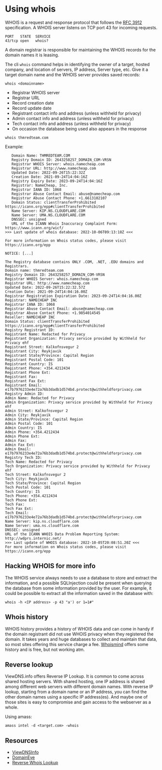 # Using whois

WHOIS is a request and response protocol that follows the [RFC 3912](https://www.ietf.org/rfc/rfc3912.txt) 
specification. A WHOIS server listens on TCP port 43 for incoming requests. 

    PORT   STATE  SERVICE
    43/tcp open   whois?

A domain registrar is responsible for maintaining the WHOIS records for the domain names it is leasing. 

The cli `whois` command helps in identifying the owner of a target, hosted company, and location of servers, 
IP address, Server type, etc. Give it a target domain name and the WHOIS server provides saved records:

```text
whois <domainname>
```

* Registrar WHOIS server
* Registrar URL
* Record creation date
* Record update date
* Registrant contact info and address (unless withheld for privacy)
* Admin contact info and address (unless withheld for privacy)
* Tech contact info and address (unless withheld for privacy)
* On occasion the database being used also appears in the response

```text
whois thmredteam.com
```

Example:

```text
   Domain Name: THMREDTEAM.COM
   Registry Domain ID: 2643258257_DOMAIN_COM-VRSN
   Registrar WHOIS Server: whois.namecheap.com
   Registrar URL: http://www.namecheap.com
   Updated Date: 2022-09-26T15:22:32Z
   Creation Date: 2021-09-24T14:04:16Z
   Registry Expiry Date: 2023-09-24T14:04:16Z
   Registrar: NameCheap, Inc.
   Registrar IANA ID: 1068
   Registrar Abuse Contact Email: abuse@namecheap.com
   Registrar Abuse Contact Phone: +1.6613102107
   Domain Status: clientTransferProhibited https://icann.org/epp#clientTransferProhibited
   Name Server: KIP.NS.CLOUDFLARE.COM
   Name Server: UMA.NS.CLOUDFLARE.COM
   DNSSEC: unsigned
   URL of the ICANN Whois Inaccuracy Complaint Form: https://www.icann.org/wicf/
>>> Last update of whois database: 2022-10-06T09:13:18Z <<<

For more information on Whois status codes, please visit https://icann.org/epp

NOTICE: [...]

The Registry database contains ONLY .COM, .NET, .EDU domains and
Registrars.
Domain name: thmredteam.com
Registry Domain ID: 2643258257_DOMAIN_COM-VRSN
Registrar WHOIS Server: whois.namecheap.com
Registrar URL: http://www.namecheap.com
Updated Date: 2022-09-26T15:22:32.57Z
Creation Date: 2021-09-24T14:04:16.00Z
Registrar Registration Expiration Date: 2023-09-24T14:04:16.00Z
Registrar: NAMECHEAP INC
Registrar IANA ID: 1068
Registrar Abuse Contact Email: abuse@namecheap.com
Registrar Abuse Contact Phone: +1.9854014545
Reseller: NAMECHEAP INC
Domain Status: clientTransferProhibited https://icann.org/epp#clientTransferProhibited
Registry Registrant ID: 
Registrant Name: Redacted for Privacy
Registrant Organization: Privacy service provided by Withheld for Privacy ehf
Registrant Street: Kalkofnsvegur 2 
Registrant City: Reykjavik
Registrant State/Province: Capital Region
Registrant Postal Code: 101
Registrant Country: IS
Registrant Phone: +354.4212434
Registrant Phone Ext: 
Registrant Fax: 
Registrant Fax Ext: 
Registrant Email: e17b7976233e4e72a76b3dadb1d574bd.protect@withheldforprivacy.com
Registry Admin ID: 
Admin Name: Redacted for Privacy
Admin Organization: Privacy service provided by Withheld for Privacy ehf
Admin Street: Kalkofnsvegur 2 
Admin City: Reykjavik
Admin State/Province: Capital Region
Admin Postal Code: 101
Admin Country: IS
Admin Phone: +354.4212434
Admin Phone Ext: 
Admin Fax: 
Admin Fax Ext: 
Admin Email: e17b7976233e4e72a76b3dadb1d574bd.protect@withheldforprivacy.com
Registry Tech ID: 
Tech Name: Redacted for Privacy
Tech Organization: Privacy service provided by Withheld for Privacy ehf
Tech Street: Kalkofnsvegur 2 
Tech City: Reykjavik
Tech State/Province: Capital Region
Tech Postal Code: 101
Tech Country: IS
Tech Phone: +354.4212434
Tech Phone Ext: 
Tech Fax: 
Tech Fax Ext: 
Tech Email: e17b7976233e4e72a76b3dadb1d574bd.protect@withheldforprivacy.com
Name Server: kip.ns.cloudflare.com
Name Server: uma.ns.cloudflare.com
DNSSEC: unsigned
URL of the ICANN WHOIS Data Problem Reporting System: http://wdprs.internic.net/
>>> Last update of WHOIS database: 2022-10-05T20:08:51.20Z <<<
For more information on Whois status codes, please visit https://icann.org/epp
```

## Hacking WHOIS for more info

The WHOIS service always needs to use a database to store and extract the information, and a possible SQLInjection 
could be present when querying the database from some information provided by the user. For example, it could be 
possible to extract all the information saved in the database with: 

    whois -h <IP address> -p 43 "a') or 1=1#" 

## Whois history

WHOIS history provides a history of WHOIS data and can come in handy if the domain registrant did not use WHOIS 
privacy when they registered the domain. It takes years and huge databases to collect and maintain that data, so most 
sites offering this service charge a fee. [Whoismind](https://whoismind.com) offers some history and is free, but not working atm.

## Reverse lookup

ViewDNS.info offers Reverse IP Lookup. It is common to come across shared hosting servers. With shared hosting, 
one IP address is shared among different web servers with different domain names. With reverse IP lookup, 
starting from a domain name or an IP address, you can find the other domain names using a specific IP address(es). 
And maybe one of those sites is easy to compromise and gain access to the webserver as a whole.

Using amass:

    amass intel -d <target.com> -whois

## Resources

* [ViewDNSInfo](https://viewdns.info/reversewhois/)
* [DomainEye](https://domaineye.com/reverse-whois)
* [Reverse Whois Lookup](https://www.reversewhois.io/)